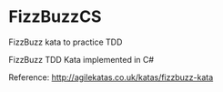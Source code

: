 # FizzBuzzCS

FizzBuzz kata to practice TDD

FizzBuzz TDD Kata implemented in C#

Reference: http://agilekatas.co.uk/katas/fizzbuzz-kata
